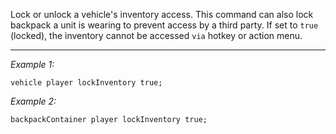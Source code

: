 Lock or unlock a vehicle's inventory access.
This command can also lock backpack a unit is wearing to prevent access by a third party.
If set to `true` (locked), the inventory cannot be accessed `via` hotkey or action menu.


---
*Example 1:*
```sqf
vehicle player lockInventory true;
```

*Example 2:*
```sqf
backpackContainer player lockInventory true;
```